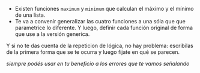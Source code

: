 * Existen funciones `maximum` y `minimum` que calculan el máximo y el mínimo de una lista. 
* Te va a convenir generalizar las cuatro funciones a una sóla que que parametrice lo diferente. Y luego, definir cada función original de forma que use a la versión generica. 

Y si no te das cuenta de la repeticion de lógica, no hay problema: escribilas de la primera forma que se te ocurra y luego fijate en qué se parecen. 

_siempre podés usar en tu beneficio a los errores que te vamos señalando_
